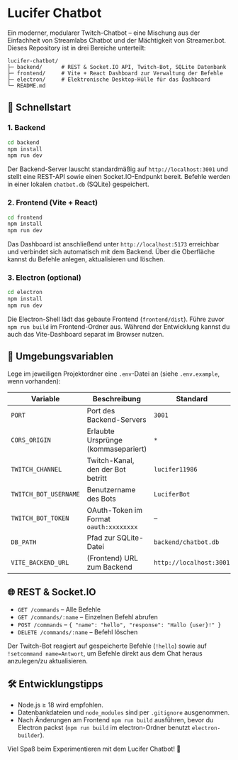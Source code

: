 # Lucifer Chatbot

Ein moderner, modularer Twitch-Chatbot – eine Mischung aus der Einfachheit von Streamlabs Chatbot und der Mächtigkeit von Streamer.bot. Dieses Repository ist in drei Bereiche unterteilt:

```
lucifer-chatbot/
├─ backend/      # REST & Socket.IO API, Twitch-Bot, SQLite Datenbank
├─ frontend/     # Vite + React Dashboard zur Verwaltung der Befehle
├─ electron/     # Elektronische Desktop-Hülle für das Dashboard
└─ README.md
```

## 🚀 Schnellstart

### 1. Backend
```bash
cd backend
npm install
npm run dev
```
Der Backend-Server lauscht standardmäßig auf `http://localhost:3001` und stellt eine REST-API sowie einen Socket.IO-Endpunkt bereit. Befehle werden in einer lokalen `chatbot.db` (SQLite) gespeichert.

### 2. Frontend (Vite + React)
```bash
cd frontend
npm install
npm run dev
```
Das Dashboard ist anschließend unter `http://localhost:5173` erreichbar und verbindet sich automatisch mit dem Backend. Über die Oberfläche kannst du Befehle anlegen, aktualisieren und löschen.

### 3. Electron (optional)
```bash
cd electron
npm install
npm run dev
```
Die Electron-Shell lädt das gebaute Frontend (`frontend/dist`). Führe zuvor `npm run build` im Frontend-Ordner aus. Während der Entwicklung kannst du auch das Vite-Dashboard separat im Browser nutzen.

## 🔧 Umgebungsvariablen
Lege im jeweiligen Projektordner eine `.env`-Datei an (siehe `.env.example`, wenn vorhanden):

| Variable | Beschreibung | Standard |
| --- | --- | --- |
| `PORT` | Port des Backend-Servers | `3001` |
| `CORS_ORIGIN` | Erlaubte Ursprünge (kommasepariert) | `*` |
| `TWITCH_CHANNEL` | Twitch-Kanal, den der Bot betritt | `lucifer11986` |
| `TWITCH_BOT_USERNAME` | Benutzername des Bots | `LuciferBot` |
| `TWITCH_BOT_TOKEN` | OAuth-Token im Format `oauth:xxxxxxxx` | – |
| `DB_PATH` | Pfad zur SQLite-Datei | `backend/chatbot.db` |
| `VITE_BACKEND_URL` | (Frontend) URL zum Backend | `http://localhost:3001` |

## 🌐 REST & Socket.IO
- `GET /commands` – Alle Befehle
- `GET /commands/:name` – Einzelnen Befehl abrufen
- `POST /commands` – `{ "name": "hello", "response": "Hallo {user}!" }`
- `DELETE /commands/:name` – Befehl löschen

Der Twitch-Bot reagiert auf gespeicherte Befehle (`!hello`) sowie auf `!setcommand name=Antwort`, um Befehle direkt aus dem Chat heraus anzulegen/zu aktualisieren.

## 🛠️ Entwicklungstipps
- Node.js ≥ 18 wird empfohlen.
- Datenbankdateien und `node_modules` sind per `.gitignore` ausgenommen.
- Nach Änderungen am Frontend `npm run build` ausführen, bevor du Electron packst (`npm run build` im electron-Ordner benutzt `electron-builder`).

Viel Spaß beim Experimentieren mit dem Lucifer Chatbot! 👾
